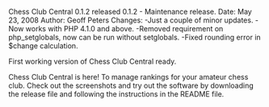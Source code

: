 Chess Club Central 0.1.2 released
0.1.2 - Maintenance release.
Date: May 23, 2008
Author: Geoff Peters
Changes:
-Just a couple of minor updates.
-Now works with PHP 4.1.0 and above.
-Removed requirement on php_setglobals, now can be run without setglobals.
-Fixed rounding error in $change calculation.

First working version of Chess Club Central ready.

Chess Club Central is here! To manage rankings for your amateur chess club.
Check out the screenshots and try out the software by downloading the release file and following the instructions in the README file.